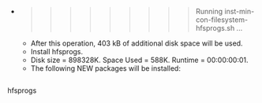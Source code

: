* >>>>>>>>> Running inst-min-con-filesystem-hfsprogs.sh ...
  * After this operation, 403 kB of additional disk space will be used.
  * Install hfsprogs.
  * Disk size = 898328K. Space Used = 588K. Runtime = 00:00:00:01.
  * The following NEW packages will be installed:
  ```bash
hfsprogs
  ```
